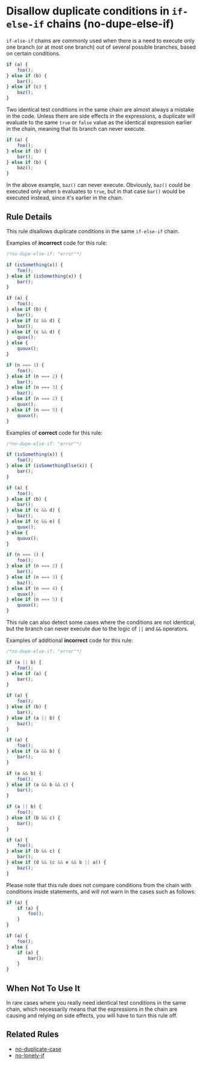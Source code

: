 # Disallow duplicate conditions in `if-else-if` chains (no-dupe-else-if)

`if-else-if` chains are commonly used when there is a need to execute only one branch (or at most one branch) out of several possible branches, based on certain conditions.

```js
if (a) {
    foo();
} else if (b) {
    bar();
} else if (c) {
    baz();
}
```

Two identical test conditions in the same chain are almost always a mistake in the code. Unless there are side effects in the expressions, a duplicate will evaluate to the same `true` or `false` value as the identical expression earlier in the chain, meaning that its branch can never execute.

```js
if (a) {
    foo();
} else if (b) {
    bar();
} else if (b) {
    baz();
}
```

In the above example, `baz()` can never execute. Obviously, `baz()` could be executed only when `b` evaluates to `true`, but in that case `bar()` would be executed instead, since it's earlier in the chain.

## Rule Details

This rule disallows duplicate conditions in the same `if-else-if` chain.

Examples of **incorrect** code for this rule:

```js
/*no-dupe-else-if: "error"*/

if (isSomething(x)) {
    foo();
} else if (isSomething(x)) {
    bar();
}

if (a) {
    foo();
} else if (b) {
    bar();
} else if (c && d) {
    baz();
} else if (c && d) {
    quux();
} else {
    quuux();
}

if (n === 1) {
    foo();
} else if (n === 2) {
    bar();
} else if (n === 3) {
    baz();
} else if (n === 2) {
    quux();
} else if (n === 5) {
    quuux();
}
```

Examples of **correct** code for this rule:

```js
/*no-dupe-else-if: "error"*/

if (isSomething(x)) {
    foo();
} else if (isSomethingElse(x)) {
    bar();
}

if (a) {
    foo();
} else if (b) {
    bar();
} else if (c && d) {
    baz();
} else if (c && e) {
    quux();
} else {
    quuux();
}

if (n === 1) {
    foo();
} else if (n === 2) {
    bar();
} else if (n === 3) {
    baz();
} else if (n === 4) {
    quux();
} else if (n === 5) {
    quuux();
}
```

This rule can also detect some cases where the conditions are not identical, but the branch can never execute due to the logic of `||` and `&&` operators.

Examples of additional **incorrect** code for this rule:

```js
/*no-dupe-else-if: "error"*/

if (a || b) {
    foo();
} else if (a) {
    bar();
}

if (a) {
    foo();
} else if (b) {
    bar();
} else if (a || b) {
    baz();
}

if (a) {
    foo();
} else if (a && b) {
    bar();
}

if (a && b) {
    foo();
} else if (a && b && c) {
    bar();
}

if (a || b) {
    foo();
} else if (b && c) {
    bar();
}

if (a) {
    foo();
} else if (b && c) {
    bar();
} else if (d && (c && e && b || a)) {
    baz();
}
```

Please note that this rule does not compare conditions from the chain with conditions inside statements, and will not warn in the cases such as follows:

```js
if (a) {
    if (a) {
        foo();
    }
}

if (a) {
    foo();
} else {
    if (a) {
        bar();
    }
}
```

## When Not To Use It

In rare cases where you really need identical test conditions in the same chain, which necessarily means that the expressions in the chain are causing and relying on side effects, you will have to turn this rule off.

## Related Rules

* [no-duplicate-case](no-duplicate-case.md)
* [no-lonely-if](no-lonely-if.md)
